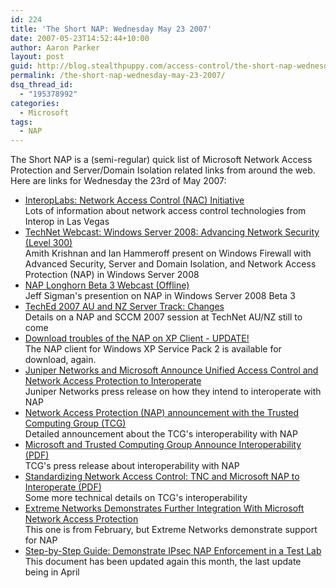 ```yaml
---
id: 224
title: 'The Short NAP: Wednesday May 23 2007'
date: 2007-05-23T14:52:44+10:00
author: Aaron Parker
layout: post
guid: http://blog.stealthpuppy.com/access-control/the-short-nap-wednesday-may-23-2007
permalink: /the-short-nap-wednesday-may-23-2007/
dsq_thread_id:
  - "195378992"
categories:
  - Microsoft
tags:
  - NAP
---
```

The Short NAP is a (semi-regular) quick list of Microsoft Network Access Protection and Server/Domain Isolation related links from around the web. Here are links for Wednesday the 23rd of May 2007:

  * [InteropLabs: Network Access Control (NAC) Initiative](http://www.interop.com/lasvegas/exhibition/interoplabs/nac.php)  
    Lots of information about network access control technologies from Interop in Las Vegas
  * [TechNet Webcast: Windows Server 2008: Advancing Network Security (Level 300)](http://www.microsoft.com/events/EventDetails.aspx?CMTYSvcSource=MSCOMMedia&Params=%7eCMTYDataSvcParams%5e%7earg+Name%3d%22ID%22+Value%3d%221032336319%22%2f%5e%7earg+Name%3d%22ProviderID%22+Value%3d%22A6B43178-497C-4225-BA42-DF595171F04C%22%2f%5e%7earg+Name%3d%22lang%22+Value%3d%22en%22%2f%5e%7earg+Name%3d%22cr%22+Value%3d%22US%22%2f%5e%7esParams%5e%7e%2fsParams%5e%7e%2fCMTYDataSvcParams%5e)  
    Amith Krishnan and Ian Hammeroff present on Windows Firewall with Advanced Security, Server and Domain Isolation, and Network Access Protection (NAP) in Windows Server 2008
  * [NAP Longhorn Beta 3 Webcast (Offline)](http://blogs.technet.com/nap/archive/2007/05/21/nap-longhorn-beta-3-webcast.aspx)  
    Jeff Sigman's presention on NAP in Windows Server 2008 Beta 3
  * [TechEd 2007 AU and NZ Server Track: Changes](http://blogs.technet.com/mkleef/archive/2007/05/21/teched-2007-au-and-nz-server-track-changes.aspx)  
    Details on a NAP and SCCM 2007 session at TechNet AU/NZ still to come
  * [Download troubles of the NAP on XP Client - UPDATE!](http://blogs.technet.com/nap/archive/2007/05/18/download-troubles-of-the-nap-on-xp-client-update.aspx)  
    The NAP client for Windows XP Service Pack 2 is available for download, again.
  * [Juniper Networks and Microsoft Announce Unified Access Control and Network Access Protection to Interoperate](https://www.junipernetworks.com/company/presscenter/pr/2007/pr-070521a.html)  
    Juniper Networks press release on how they intend to interoperate with NAP
  * [Network Access Protection (NAP) announcement with the Trusted Computing Group (TCG)](http://blogs.technet.com/nap/archive/2007/05/21/network-access-protection-nap-announcement-with-the-trusted-computing-group-tcg.aspx)  
    Detailed announcement about the TCG's interoperability with NAP
  * [Microsoft and Trusted Computing Group Announce Interoperability (PDF)](https://www.trustedcomputinggroup.org/news/press/TNC_NAP_interop_release_final_may_18.pdf)  
    TCG's press release about interoperability with NAP
  * [Standardizing Network Access Control: TNC and Microsoft NAP to Interoperate (PDF)](https://www.trustedcomputinggroup.org/news/Industry_Data/TNC_NAP_white_paper_final_may_18_07.pdf)  
    Some more technical details on TCG's interoperability
  * [Extreme Networks Demonstrates Further Integration With Microsoft Network Access Protection](http://ne.sys-con.com/read/333792.htm)  
    This one is from February, but Extreme Networks demonstrate support for NAP
  * [Step-by-Step Guide: Demonstrate IPsec NAP Enforcement in a Test Lab](http://www.microsoft.com/downloads/details.aspx?FamilyID=298ff956-1e6c-4d97-a3ed-7e7ffc4bed32&DisplayLang=en)  
    This document has been updated again this month, the last update being in April